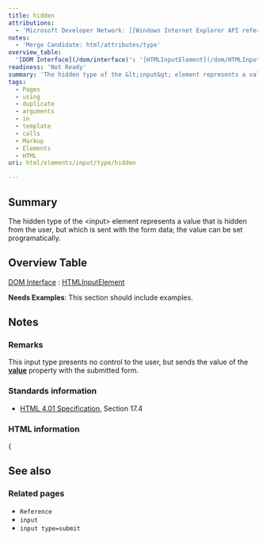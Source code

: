 ```yaml
---
title: hidden
attributions:
  - 'Microsoft Developer Network: [[Windows Internet Explorer API reference](http://msdn.microsoft.com/en-us/library/ie/hh828809%28v=vs.85%29.aspx) Article]'
notes:
  - 'Merge Candidate: html/attributes/type'
overview_table:
  '[DOM Interface](/dom/interface)': '[HTMLInputElement](/dom/HTMLInputElement)'
readiness: 'Not Ready'
summary: 'The hidden type of the &lt;input&gt; element represents a value that is hidden from the user, but which is sent with the form data; the value can be set programatically.'
tags:
  - Pages
  - using
  - duplicate
  - arguments
  - in
  - template
  - calls
  - Markup
  - Elements
  - HTML
uri: html/elements/input/type/hidden

---
```

## Summary

The hidden type of the &lt;input&gt; element represents a value that is hidden from the user, but which is sent with the form data; the value can be set programatically.

## Overview Table

[DOM Interface](/dom/interface)
:   [HTMLInputElement](/dom/HTMLInputElement)

**Needs Examples**: This section should include examples.

## Notes

### Remarks

This input type presents no control to the user, but sends the value of the [**value**](/html/attributes/value_(select,_option_element)) property with the submitted form.

### Standards information

-   [HTML 4.01 Specification](http://go.microsoft.com/fwlink/p/?linkid=25320), Section 17.4

### HTML information

{

## See also

### Related pages

-   `Reference`
-   `input`
-   `input type=submit`
